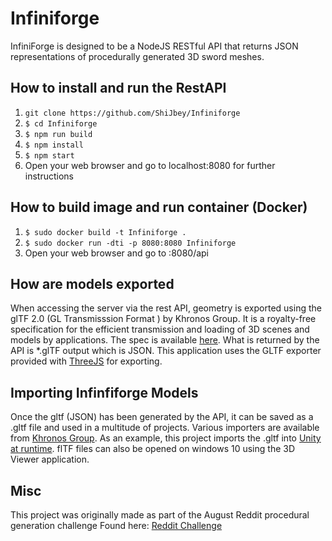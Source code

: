 # Infiniforge

InfiniForge is designed to be a NodeJS RESTful API that returns JSON
representations of procedurally generated 3D sword meshes.

## How to install and run the RestAPI
1. ```git clone https://github.com/ShiJbey/Infiniforge```
2. ```$ cd Infiniforge```
2. ```$ npm run build```
4. ```$ npm install```
5. ```$ npm start```
6. Open your web browser and go to localhost:8080 for further instructions

## How to build image and run container (Docker)
1. ```$ sudo docker build -t Infiniforge .```
2. ```$ sudo docker run -dti -p 8080:8080 Infiniforge```
3. Open your web browser and go to <ip of Docker Containter>:8080/api

## How are models exported

When accessing the server via the rest API, geometry is exported using the
glTF 2.0 (GL Transmisssion Format ) by Khronos Group. It is a royalty-free
specification for the efficient transmission and loading of 3D scenes and
models by applications. The spec is available [here](https://www.khronos.org/gltf/ "glTF Overview").
What is returned by the API is *.glTF  output which is JSON. This
application uses the GLTF exporter provided with [ThreeJS](https://threejs.org/docs/#examples/exporters/GLTFExporter) for exporting.

## Importing Infinfiforge Models

Once the gltf (JSON) has been generated by the API, it can be saved as a
.gltf file and used in a multitude of projects. Various importers are
available from [Khronos Group](https://www.khronos.org/gltf/). As an example, this project
imports the .gltf into [Unity at runtime](https://github.com/KhronosGroup/UnityGLTF).
flTF files can also be opened on windows 10 using the 3D Viewer application.

## Misc

This project was originally made as part of the August Reddit procedural generation challenge
Found here: [Reddit Challenge](https://www.reddit.com/r/proceduralgeneration/comments/4wubjy/monthly_challenge_9_august_2016_procedural_weapons/)
